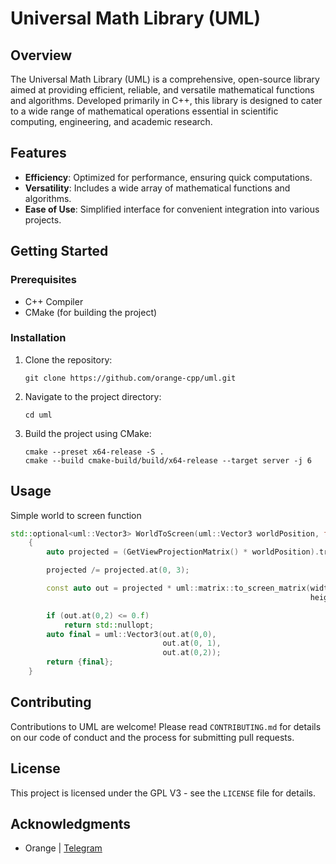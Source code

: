 # Universal Math Library (UML)

## Overview
The Universal Math Library (UML) is a comprehensive, open-source library aimed at providing efficient, reliable, and versatile mathematical functions and algorithms. Developed primarily in C++, this library is designed to cater to a wide range of mathematical operations essential in scientific computing, engineering, and academic research.

## Features
- **Efficiency**: Optimized for performance, ensuring quick computations.
- **Versatility**: Includes a wide array of mathematical functions and algorithms.
- **Ease of Use**: Simplified interface for convenient integration into various projects.

## Getting Started
### Prerequisites
- C++ Compiler
- CMake (for building the project)

### Installation
1. Clone the repository:
   ```
   git clone https://github.com/orange-cpp/uml.git
   ```
2. Navigate to the project directory:
   ```
   cd uml
   ```
3. Build the project using CMake:
   ```
   cmake --preset x64-release -S .
   cmake --build cmake-build/build/x64-release --target server -j 6
   ```

## Usage
Simple world to screen function
```c++
std::optional<uml::Vector3> WorldToScreen(uml::Vector3 worldPosition, float width, float height)
    {
        auto projected = (GetViewProjectionMatrix() * worldPosition).transpose();

        projected /= projected.at(0, 3);

        const auto out = projected * uml::matrix::to_screen_matrix(width,
                                                                   height);

        if (out.at(0,2) <= 0.f)
            return std::nullopt;
        auto final = uml::Vector3(out.at(0,0),
                                  out.at(0, 1),
                                  out.at(0,2));
        return {final};
    }
```
## Contributing
Contributions to UML are welcome! Please read `CONTRIBUTING.md` for details on our code of conduct and the process for submitting pull requests.

## License
This project is licensed under the GPL V3 - see the `LICENSE` file for details.

## Acknowledgments
- Orange | [Telegram](https://t.me/nullifiedvlad)
